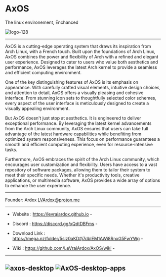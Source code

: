 # AxOS
The linux environement, Enchanced

![logo-128](https://github.com/LeVraiArdox/AxOS/assets/110931544/f5b3bcf2-8dac-4d08-9c93-f83f18150d43)

-------------------------------------------
AxOS is a cutting-edge operating system that draws its inspiration from Arch Linux, with a French touch. Built upon the foundations of Arch Linux, AxOS combines the power and flexibility of Arch with a refined and elegant user experience. Designed to cater to users who value both aesthetics and performance, AxOS leverages the latest Arch kernel to provide a seamless and efficient computing environment.

One of the key distinguishing features of AxOS is its emphasis on appearance. With carefully crafted visual elements, intuitive design choices, and attention to detail, AxOS offers a visually pleasing and cohesive interface. From stunning icon sets to thoughtfully selected color schemes, every aspect of the user interface is meticulously designed to create a visually appealing environment.

But AxOS doesn't just stop at aesthetics. It is engineered to deliver exceptional performance. By leveraging the latest kernel advancements from the Arch Linux community, AxOS ensures that users can take full advantage of the latest hardware capabilities while benefiting from optimized system responsiveness. This focus on performance guarantees a smooth and efficient computing experience, even for resource-intensive tasks.

Furthermore, AxOS embraces the spirit of the Arch Linux community, which encourages user customization and flexibility. Users have access to a vast repository of software packages, allowing them to tailor their system to meet their specific needs. Whether it's productivity tools, creative applications, or multimedia software, AxOS provides a wide array of options to enhance the user experience.

-------------------------------------------

Founder: Ardox <LVArdox@proton.me>

 -------------------------------------------

 - Website : https://levraiardox.github.io -

 - Discord : https://discord.gg/xQdtDBFms -

 - Download Link : https://mega.nz/folder/5slz0aKD#j7dbIEM1AWi8RnxG5FwYWg -

 - Wiki : https://github.com/LeVraiArdox/AxOS/wiki -

 -------------------------------------------
![axos-desktop](https://github.com/LeVraiArdox/AxOS/assets/110931544/21a39854-6485-4434-86b1-7fc3164ba12f)
![AxOS-desktop-apps](https://github.com/LeVraiArdox/AxOS/assets/110931544/84247b3e-f1ac-441d-9f03-fbf159fd0934)
--------------------------------------------
